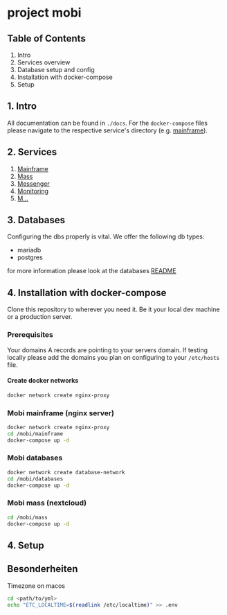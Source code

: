 # project mobi
## Table of Contents
1. Intro
2. Services overview
3. Database setup and config
4. Installation with docker-compose
5. Setup

## 1. Intro
All documentation can be found in `./docs`. For the `docker-compose` files please navigate to the respective service's directory (e.g. [mainframe](./mainframe)).

## 2. Services
1. [Mainframe](./docs/nginx.md)
2. [Mass](./docs/nextcloud.md)
3. [Messenger](./docs/mattermost.md)
4. [Monitoring](./docs/grafana.md)
5. [M...]()

## 3. Databases
Configuring the dbs properly is vital. We offer the following db types:
- mariadb
- postgres

for more information please look at the databases [README](docs/databases.md)

## 4. Installation with docker-compose
Clone this repository to wherever you need it. Be it your local dev machine or a production server. 
### Prerequisites
Your domains A records are pointing to your servers domain. If testing locally please add the domains you plan on configuring to your `/etc/hosts` file.

#### Create docker networks
```bash
docker network create nginx-proxy
```

### Mobi mainframe (nginx server)
```bash
docker network create nginx-proxy
cd /mobi/mainframe
docker-compose up -d
```

### Mobi databases
```bash
docker network create database-network
cd /mobi/databases
docker-compose up -d
```

### Mobi mass (nextcloud)
```bash
cd /mobi/mass
docker-compose up -d
```

## 4. Setup


## Besonderheiten


Timezone on macos 
```bash
cd <path/to/yml>
echo "ETC_LOCALTIME=$(readlink /etc/localtime)" >> .env
```